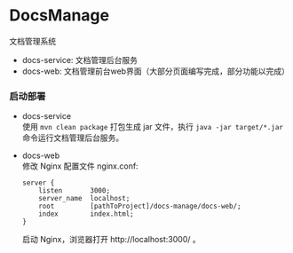 # DocsManage
文档管理系统

- docs-service: 文档管理后台服务
- docs-web: 文档管理前台web界面（大部分页面编写完成，部分功能以完成）

### 启动部署
- docs-service  
	使用 `mvn clean package` 打包生成 jar 文件，执行 `java -jar target/*.jar` 命令运行文档管理后台服务。

- docs-web  
	修改 Nginx 配置文件 nginx.conf:  
	```
	server {
		listen       3000;
		server_name  localhost;
		root         [pathToProject]/docs-manage/docs-web/;
		index        index.html;
	}
	```  
	启动 Nginx，浏览器打开 http://localhost:3000/ 。
